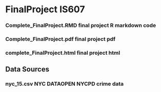 # FinalProject IS607

### Complete_FinalProject.RMD        final project R markdown code 
### Complete_FinalProject.pdf        final project pdf 
### complete_FinalProject.html       final project html  


## Data Sources

### nyc_15.csv     NYC DATAOPEN  NYCPD crime data

